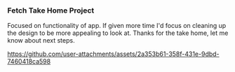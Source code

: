 ### Fetch Take Home Project

Focused on functionality of app. 
If given more time I'd focus on cleaning up the design to be more appealing to look at. 
Thanks for the take home, let me know about next steps.

https://github.com/user-attachments/assets/2a353b61-358f-431e-9dbd-7460418ca598


